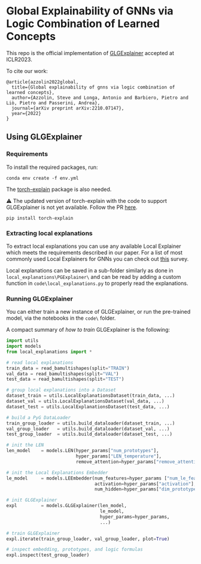 # Global Explainability of GNNs via Logic Combination of Learned Concepts

This repo is the official implementation of [GLGExplainer](https://arxiv.org/abs/2210.07147) accepted at ICLR2023.

To cite our work:


```
@article{azzolin2022global,
  title={Global explainability of gnns via logic combination of learned concepts},
  author={Azzolin, Steve and Longa, Antonio and Barbiero, Pietro and Liò, Pietro and Passerini, Andrea},
  journal={arXiv preprint arXiv:2210.07147},
  year={2022}
}
```


## Using GLGExplainer

### Requirements

To install the required packages, run:

```
conda env create -f env.yml
```

The [torch-explain](https://pypi.org/project/torch-explain/) package is also needed.

:warning: The updated version of torch-explain with the code to support GLGExplainer is not yet available. Follow the PR [here](https://github.com/pietrobarbiero/pytorch_explain/pull/4).

```
pip install torch-explain
```

### Extracting local explanations

To extract local explanations you can use any available Local Explainer which meets the requirements described in our paper. For a list of most commonly used Local Explainers for GNNs you can check out [this](https://arxiv.org/abs/2210.15304) survey.

Local explanations can be saved in a sub-folder similarly as done in `local_explanations\PGExplainer\` and can be read by adding a custom function in `code\local_explanations.py` to properly read the explanations.

### Running GLGExplainer

You can either train a new instance of GLGExplainer, or run the pre-trained model, via the notebooks in the `code\` folder. 

A compact summary of *how to train* GLGExplainer is the following:

```python
import utils
import models
from local_explanations import *

# read local explanations
train_data = read_bamultishapes(split="TRAIN")
val_data = read_bamultishapes(split="VAL")
test_data = read_bamultishapes(split="TEST")

# group local explanations into a Dataset
dataset_train = utils.LocalExplanationsDataset(train_data, ...)
dataset_val = utils.LocalExplanationsDataset(val_data, ...)
dataset_test = utils.LocalExplanationsDataset(test_data, ...)

# build a PyG DataLoader
train_group_loader = utils.build_dataloader(dataset_train, ...)
val_group_loader   = utils.build_dataloader(dataset_val, ...)
test_group_loader  = utils.build_dataloader(dataset_test, ...)

# init the LEN
len_model    = models.LEN(hyper_params["num_prototypes"], 
                          hyper_params["LEN_temperature"], 
                          remove_attention=hyper_params["remove_attention"])

# init the Local Explanations Embedder
le_model     = models.LEEmbedder(num_features=hyper_params ["num_le_features"], 
                                 activation=hyper_params["activation"], 
                                 num_hidden=hyper_params["dim_prototypes"])

# init GLGExplainer
expl         = models.GLGExplainer(len_model, 
                                   le_model, 
                                   hyper_params=hyper_params,
                                   ...)

# train GLGExplainer
expl.iterate(train_group_loader, val_group_loader, plot=True)

# inspect embedding, prototypes, and logic formulas
expl.inspect(test_group_loader)
```

